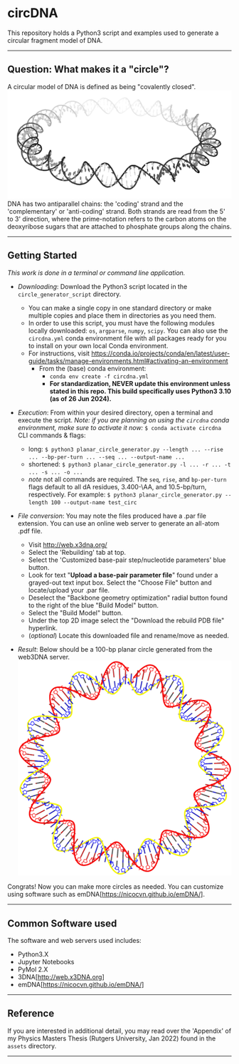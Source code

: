 # circDNA
This repository holds a Python3 script and examples used to generate a circular fragment model of DNA.

---

## Question: What makes it a "circle"?

A circular model of DNA is defined as being "covalently closed". 
![image ](./assets/_images/planar_circle_basic.png)
DNA has two antiparallel chains: the 'coding' strand and the 'complementary' or 'anti-coding' strand. Both strands are read from the 5' to 3' direction, where the prime-notation refers to the carbon atoms on the deoxyribose sugars that are attached to phosphate groups along the chains.

---

## Getting Started

*This work is done in a terminal or command line application.*

- *Downloading*: Download the Python3 script located in the `circle_generator_script` directory. 
    - You can make a single copy in one standard directory or make multiple copies and place them in directories as you need them. 
    - In order to use this script, you must have the following modules locally downloaded: `os`, `argparse`, `numpy`, `scipy`. You can also use the `circdna.yml` conda environment file with all packages ready for you to install on your own local Conda environment.
    - For instructions, visit https://conda.io/projects/conda/en/latest/user-guide/tasks/manage-environments.html#activating-an-environment
        - From the (base) conda environment: 
            - `conda env create -f circdna.yml`
            - **For standardization, NEVER update this environment unless stated in this repo. This build specifically uses Python3 3.10 (as of 26 Jun 2024).**

- *Execution*: From within your desired directory, open a terminal and execute the script. 
*Note: if you are planning on using the `circdna` conda environment, make sure to activate it now:* `$ conda activate circdna`
CLI commands & flags: 
    - long:      `$ python3 planar_circle_generator.py --length ... --rise ... --bp-per-turn ... --seq ... --output-name ...`
    - shortened: `$ python3 planar_circle_generator.py -l ... -r ... -t ... -s ... -o ...`
    - *note* not all commands are required. The `seq`, `rise`, and `bp-per-turn` flags default to all dA residues, 3.400-\AA, and 10.5-bp/turn, respectively. 
For example: `$ python3 planar_circle_generator.py --length 100 --output-name test_circ`


- *File conversion*: You may note the files produced have a .par file extension. You can use an online web server to generate an all-atom .pdf file.
    - Visit http://web.x3dna.org/
    - Select the 'Rebuilding' tab at top.
    - Select the 'Customized base-pair step/nucleotide parameters' blue button.
    - Look for text "**Upload a base-pair parameter file**" found under a grayed-out text input box. Select the "Choose File" button and locate/upload your .par file.
    - Deselect the "Backbone geometry optimization" radial button found to the right of the blue "Build Model" button.
    - Select the "Build Model" button.
    - Under the top 2D image select the "Download the rebuild PDB file" hyperlink.
    - (*optional*) Locate this downloaded file and rename/move as needed.

- *Result*:
Below should be a 100-bp planar circle generated from the web3DNA server.
![image ](./assets/_images/test_image.png)


Congrats! Now you can make more circles as needed. You can customize using software such as emDNA[https://nicocvn.github.io/emDNA/].

---

## Common Software used
The software and web servers used includes:
- Python3.X
- Jupyter Notebooks
- PyMol 2.X
- 3DNA[http://web.x3DNA.org]
- emDNA[https://nicocvn.github.io/emDNA/]

---

## Reference
If you are interested in additional detail, you may read over the 'Appendix' of my Physics Masters Thesis (Rutgers University, Jan 2022) found in the `assets` directory.

---

